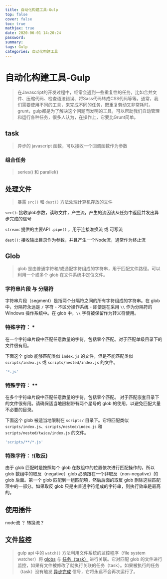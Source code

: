 ```yaml
---
title: 自动化构建工具-Gulp
top: false
cover: false
toc: true
mathjax: true
date: 2020-06-01 14:20:24
password:
summary:
tags: Gulp
categories: 自动化构建工具
---
```


# 自动化构建工具-Gulp

> 在Javascript的开发过程中，经常会遇到一些重复性的任务，比如合并文件、压缩代码、检查语法错误、将Sass代码转成CSS代码等等。通常，我们需要使用不同的工具，来完成不同的任务，既重复劳动又非常耗时。grunt，gulp都是为了解决这个问题而发明的工具，可以帮助我们自动管理和运行各种任务，很多人认为，在操作上，它要比Grunt简单。



## task

> 异步的 javascript 函数，可以接收一个回调函数作为参数

### 组合任务

> series() 和 parallel()



## 处理文件

> 暴露 `src()` 和 `dest()` 方法处理计算机存放的文件

`sec()`: 接收glob参数，读取文件，产生流，产生的流因该从任务中返回并发出异步完成的信号

`stream`: 提供的主要API `.pipe()` ，用于连接准换流 或 可写流

`dest()`: 接收输出目录作为参数，并且产生一个Node流，通常作为终止流



## Glob

> glob 是由普通字符和/或通配字符组成的字符串，用于匹配文件路径。可以利用一个或多个 glob 在文件系统中定位文件。

### 字符串片段 与 分隔符

字符串片段（segment）是指两个分隔符之间的所有字符组成的字符串。在 glob 中，分隔符永远是 `/` 字符 - 不区分操作系统 - 即便是在采用 `\\` 作为分隔符的 Windows 操作系统中。在 glob 中，`\\` 字符被保留作为转义符使用。



### 特殊字符： *

在一个字符串片段中匹配任意数量的字符，包括零个匹配。对于匹配单级目录下的文件很有用。

下面这个 glob 能够匹配类似 `index.js` 的文件，但是不能匹配类似 `scripts/index.js` 或 `scripts/nested/index.js` 的文件。

```js
'*.js'
```

### 特殊字符： **

在多个字符串片段中匹配任意数量的字符，包括零个匹配。 对于匹配嵌套目录下的文件很有用。请确保适当地限制带有两个星号的 glob 的使用，以避免匹配大量不必要的目录。

下面这个 glob 被适当地限制在 `scripts/` 目录下。它将匹配类似 `scripts/index.js`、`scripts/nested/index.js` 和 `scripts/nested/twice/index.js` 的文件。

```js
'scripts/**/*.js'
```

### 特殊字符： !(取反)

由于 glob 匹配时是按照每个 glob 在数组中的位置依次进行匹配操作的，所以 glob 数组中的取反（negative）glob 必须跟在一个非取反（non-negative）的 glob 后面。第一个 glob 匹配到一组匹配项，然后后面的取反 glob 删除这些匹配项中的一部分。如果取反 glob 只是由普通字符组成的字符串，则执行效率是最高的。



## 使用插件

 node流 ？ 转换流？

## 文件监控

> gulp api 中的 `watch()` 方法利用文件系统的监控程序（file system watcher）将 [globs](https://www.gulpjs.com.cn/docs/getting-started/explaining-globs) 与 [任务（task）](https://www.gulpjs.com.cn/docs/getting-started/creating-tasks) 进行关联。它对匹配 glob 的文件进行监控，如果有文件被修改了就执行关联的任务（task）。如果被执行的任务（task）没有触发 [异步完成](https://www.gulpjs.com.cn/docs/getting-started/async-completion) 信号，它将永远不会再次运行了。

